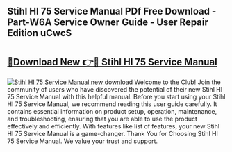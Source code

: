 ## Stihl Hl 75 Service Manual PDf Free Download - Part-W6A Service Owner Guide - User Repair Edition uCwcS

# <h2><a href="http://bc53988.oget.top/?id=Stihl+Hl+75+Service+Manual">🔗Download New 👉🔴 Stihl Hl 75 Service Manual</a></h2>

[![Stihl Hl 75 Service Manual new download](https://i.imgur.com/5g1atiW.png)](http://bc53988.oget.top/?id=Stihl+Hl+75+Service+Manual)
Welcome to the Club! Join the community of users who have discovered the potential of their new Stihl Hl 75 Service Manual with this helpful manual. Before you start using your Stihl Hl 75 Service Manual, we recommend reading this user guide carefully. It contains essential information on product setup, operation, maintenance, and troubleshooting, ensuring that you are able to use the product effectively and efficiently. With features like list of features, your new Stihl Hl 75 Service Manual is a game-changer. Thank You for Choosing Stihl Hl 75 Service Manual. We value your trust and support.
